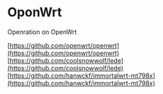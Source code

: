 # OponWrt
Openration on OpenWrt

[https://github.com/openwrt/openwrt](https://github.com/openwrt/openwrt)
[https://github.com/coolsnowwolf/lede](https://github.com/coolsnowwolf/lede)
[https://github.com/hanwckf/immortalwrt-mt798x](https://github.com/hanwckf/immortalwrt-mt798x)
